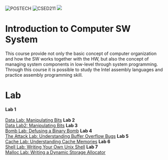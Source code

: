 ![POSTECH](https://img.shields.io/badge/POSTECH-%239a034c)
![CSED211](https://img.shields.io/badge/CSED211-gray)
<img src="https://img.shields.io/badge/C-A8B9CC?style=flat-square&logo=C&logoColor=blue"/>

# Introduction to Computer SW System

This course provide not only the basic concept of computer organization and how the SW works together with the HW, 
but also the concept of managing system components in low-level through system programming. 
Through this course it is possible to study the Intel assembly languages and practice assembly programming skill.

# Lab
**Lab 1**  
</br> [Data Lab: Manipulating Bits](https://github.com/kch34811/computer-sw-system/tree/main/Lab%201)
**Lab 2**
</br> [Data Lab2: Manipulating Bits](https://github.com/kch34811/computer-sw-system/tree/main/Lab%202)
**Lab 3**
</br> [Bomb Lab: Defusing a Binary Bomb](https://github.com/kch34811/computer-sw-system/tree/main/Lab%203)
**Lab 4**
</br> [The Attack Lab: Understanding Buffer Overflow Bugs](https://github.com/kch34811/computer-sw-system/tree/main/Lab%204)
**Lab 5**
</br> [Cache Lab: Understanding Cache Memories](https://github.com/kch34811/computer-sw-system/tree/main/Lab%205)
**Lab 6**
</br> [Shell Lab: Writing Your Own Unix Shell](https://github.com/kch34811/computer-sw-system/tree/main/Lab%206)
**Lab 7**
</br> [Malloc Lab: Writing a Dynamic Storage Allocator](https://github.com/kch34811/computer-sw-system/tree/main/Lab%207)

